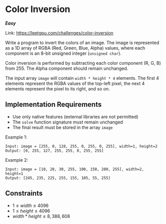 # Color Inversion 

***Easy***

Link: https://leetgpu.com/challenges/color-inversion

Write a program to invert the colors of an image. The image is represented as a 1D array of RGBA (Red, Green, Blue, Alpha) values, where each component is an 8-bit unsigned integer (`unsigned char`).

Color inversion is performed by subtracting each color component (R, G, B) from 255. The Alpha component should remain unchanged.

The input array `image` will contain `width * height * 4` elements. The first 4 elements represent the RGBA values of the top-left pixel, the next 4 elements represent the pixel to its right, and so on.

## Implementation Requirements
- Use only native features (external libraries are not permitted)
- The `solve` function signature must remain unchanged
- The final result must be stored in the array `image`


Example 1:

```
Input: image = [255, 0, 128, 255, 0, 255, 0, 255], width=1, height=2
Output: [0, 255, 127, 255, 255, 0, 255, 255]
```

Example 2:
```
Input: image = [10, 20, 30, 255, 100, 150, 200, 255], width=2, height=1
Output: [245, 235, 225, 255, 155, 105, 55, 255]
```

## Constraints
- $1 \leq width \leq 4096$
- $1 \leq height \leq 4096$
- $width * height \leq 8,388,608$